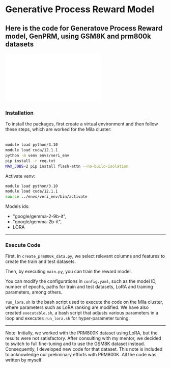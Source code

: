# Generative Process Reward Model

## Here is the code for Generatove Process Reward model, GenPRM, using GSM8K and prm800k datasets 




![n](GPV.pdf "View of Example")
### Installation




To install the packages, first create a virtual environment and then follow these steps, which are worked for the Mila cluster:

```sh

module load python/3.10
module load cuda/12.1.1
python -m venv envs/veri_env
pip install -r req.txt 
MAX_JOBS=2 pip install flash-attn --no-build-isolation

```

Activate venv:

```sh
module load python/3.10
module load cuda/12.1.1
source ../envs/veri_env/bin/activate 

```

Models ids:

- "google/gemma-2-9b-it",
- "google/gemma-2b-it",
- LORA 

---

### Execute Code

First, in `create_prm800k_data.py`, we select relevant columns and features to create the train and test datasets.


Then, by executing `main.py`, you can train the reward model. 

You can modify the configurations in `config.yaml`, such as the model ID, number of epochs, paths for train and test datasets, LoRA and training parameters, among others.


`run_lora.sh` is the bash script used to execute the code on the Mila cluster, where parameters such as LoRA ranking are modified. We have also created `executable.sh`, a bash script that adjusts various parameters in a loop and executes `run_lora.sh` for hyper-parameter tuning.


---

<!-- Note: We first worked on prm800k with LORA but we did not get good results. Then after talking with the mentor, he suggested to use full-fine tuning and instead of prm800k use gsm8k. So then we created the code for that one as well. Here we put this one to show that we also worked on this data. All the codes are written by mysel.  -->

Note: Initially, we worked with the PRM800K dataset using LoRA, but the results were not satisfactory. After consulting with my mentor, we decided to switch to full fine-tuning and to use the GSM8K dataset instead. Consequently, I developed new code for that dataset. This note is included to acknowledge our preliminary efforts with PRM800K. All the code was written by myself.


